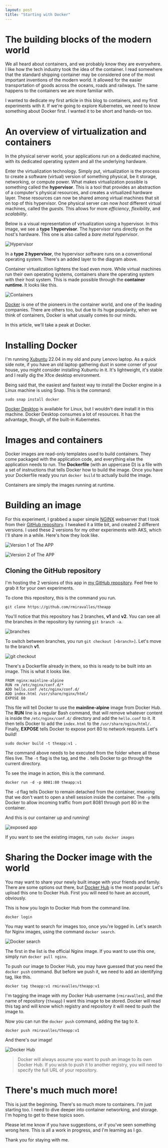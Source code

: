 ```yaml
---
layout: post
title: "Starting with Docker"
---
```

# The building blocks of the modern world

We all heard about containers, and we probably know they are everywhere. I like how the tech industry took the idea of the container.
I read somewhere that the standard shipping container may be considered one of the most important inventions of the modern world.
It allowed for the easier transportation of goods across the oceans, roads and railways. The same happens to the containers we are more familiar with.

I wanted to dedicate my first article in this blog to containers, and my first experiments with it. If we're going to explore Kubernetes,
we need to know something about Docker first. I wanted it to be short and hands-on too.

# An overview of virtualization and containers

In the physical server world, your applications run on a dedicated machine, with its dedicated operating system and all the underlying hardware.

Enter the virtualization technology. Simply put, virtualization is the process to create a software (virtual) version of something physical, be it storage, networking, or compute power. What makes virtualization possible is something called the **hypervisor**. This is a tool that provides an abstraction of a computer's physical resources, and creates a virtualized hardware layer. These resources can now be shared among virtual machines that sit on top of this hypervisor. One physical server can now *host* different virtual machines, called the *guests*. This allows for more *efficiency*, *flexibility*, and *scalability*.

Below is a visual representation of virtualization using a hypervisor. In this image, we see a **type 1 hypervisor**. The hypervisor runs directly on the host's hardware. This one is also called a *bare metal hypervisor*.

![Hypervisor](../assets/images/hypervisor.png)

In a **type 2 hypervisor**, the hypervisor software runs on a conventional operating system. There's an added layer to the diagram above.

Container virtualization lightens the load even more. While virtual machines run their own operating systems, containers share the operating system with their host system. This is made possible through the **container runtime**. It looks like this.

![Containers](../assets/images/container.png)

[Docker](https://www.docker.com/) is one of the pioneers in the container world, and one of the leading companies. There are others too, but due to its huge popularity, when we think of containers, Docker is what usually comes to our minds.

In this article, we'll take a peak at Docker.

# Installing Docker

I'm running [Xubuntu](https://xubuntu.org/) 22.04 in my old and puny Lenovo laptop. As a quick side note, if you have an old laptop
gathering dust in some corner of your house, you might consider installing Xubuntu in it. It's lightweight, it's stable and
I really dig the Xfce desktop environment.

Being said that, the easiest and fastest way to install the Docker engine in a Linux machine is using Snap. This is the command:

`sudo snap install docker`

[Docker Desktop](https://docs.docker.com/desktop/install/linux-install/) is available for Linux, but I wouldn't dare install it
in this machine. Docker Desktop consumes a lot of resources. It has the advantage, though, of the built-in Kubernetes. 

# Images and containers

Docker images are read-only templates used to build containers. They come packaged with the application code, and everything else the application needs to run. The **Dockerfile** (with an uppercase D) is a file with a set of instructions that tells Docker how to build the image. Once you have your Dockerfile ready you run `docker build` to actually build the image.

Containers are simply the images running at runtime.

# Building an image

For this experiment, I grabbed a super simple [NGINX](https://www.nginx.com/) webserver that I took from their [GitHub repository](https://github.com/nginxinc/NGINX-Demos/tree/master/nginx-hello). I tweaked it a little bit, and created 2 different versions. I used these 2 versions for my other experiments with AKS, which I'll share in a while. Here's how they look like.

![Version 1 of The APP](../assets/images/theappv1.png)

![Version 2 of The APP](../assets/images/theappv2.png)

## Cloning the GitHub repository

I'm hosting the 2 versions of this app in [my GitHub repository](https://github.com/rmiravalles/theapp). Feel free to grab it for your own experiments.

To clone this repository, this is the command you run.

`git clone https://github.com/rmiravalles/theapp`

You'll notice that this repository has 2 branches, **v1** and **v2**. You can see all the branches in the repository by running `git branch -a`.

![branches](../assets/images/gitbranch.png)

To switch between branches, you run `git checkout [<branch>]`. Let's move to the branch **v1**.

![git checkout](../assets/images/gitcheckoutv1.png)

There's a Dockerfile already in there, so this is ready to be built into an image. This is what it looks like.

```
FROM nginx:mainline-alpine
RUN rm /etc/nginx/conf.d/*
ADD hello.conf /etc/nginx/conf.d/
ADD index.html /usr/share/nginx/html/
EXPOSE 80
```
This file will tell Docker to use the **mainline-alpine** image from Docker Hub. The **RUN** line is a regular Bash command, that will remove whatever content is inside the `/etc/nginx/conf.d/` directory and add the `hello.conf` to it. It then tells Docker to add the `index.html` to the `/usr/share/nginx/html/`. Finally, **EXPOSE** tells Docker to expose port 80 to network requests. Let's build!

`sudo docker build -t theapp:v1 .`

The command above needs to be executed from the folder where all these files live. The `-t` flag is the tag, and the `.` tells Docker to go through the current directory.

To see the image in action, this is the command.

`docker run -d -p 8081:80 theapp:v1`

The `-d` flag tells Docker to remain detached from the container, meaning that we don't want to open a shell session inside the container. The `-p` tells Docker to allow incoming traffic from port 8081 through port 80 in the container.

And this is our container up and running!

![exposed app](../assets/images/exposedv1local.png)

If you want to see the existing images, run `sudo docker images`

# Sharing the Docker image with the world

You may want to share your newly built image with your friends and family. There are some options out there, but [Docker Hub](https://hub.docker.com/) is the most popular. Let's upload this one to Docker Hub. First you will need to have an account, obviously.

This is how you login to Docker Hub from the command line.

`docker login`

You may want to search for images too, once you're logged in. Let's search for Nginx images, using the command `docker search`.

![Docker search](../assets/images/dockersearch.png)

The first in the list is the official Nginx image. If you want to use this one, simply run `docker pull nginx`.

To push our image to Docker Hub, you may have guessed that you need the `docker push` command. But before we push it, we need to add an identifying tag, like this.

`docker tag theapp:v1 rmiravalles/theapp:v1`

I'm tagging the image with my Docker Hub username (`rmiravalles`), and the name of repository (`theapp`) I want this image to be stored. Docker will read this tag and will know which registry and repository it will need to push the image to.

Now you can run the `docker push` command, adding the tag to it.

`docker push rmiravalles/theapp:v1`

And there's our image!

![Docker Hub](../assets/images/dockerhub.png)

> Docker will always assume you want to push an image to its own Docker Hub. If you wish to push it to another registry, you will need to specify the full URL of your repository.

# There's much much more!

This is just the beginning. There's so much more to containers. I'm just starting too. I need to dive deeper into container networking, and storage. I'm hoping to get to these topics soon.

Please let me know if you have suggestions, or if you've seen something wrong here. This is all a work in progress, and I'm learning as I go.

Thank you for staying with me.






